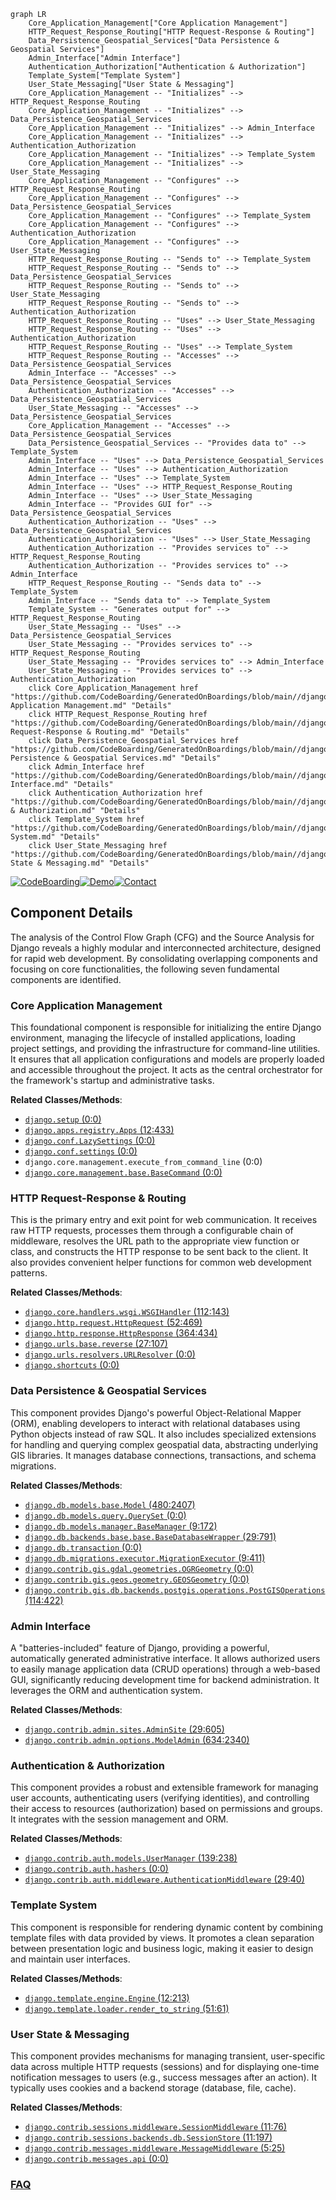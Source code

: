 ```mermaid
graph LR
    Core_Application_Management["Core Application Management"]
    HTTP_Request_Response_Routing["HTTP Request-Response & Routing"]
    Data_Persistence_Geospatial_Services["Data Persistence & Geospatial Services"]
    Admin_Interface["Admin Interface"]
    Authentication_Authorization["Authentication & Authorization"]
    Template_System["Template System"]
    User_State_Messaging["User State & Messaging"]
    Core_Application_Management -- "Initializes" --> HTTP_Request_Response_Routing
    Core_Application_Management -- "Initializes" --> Data_Persistence_Geospatial_Services
    Core_Application_Management -- "Initializes" --> Admin_Interface
    Core_Application_Management -- "Initializes" --> Authentication_Authorization
    Core_Application_Management -- "Initializes" --> Template_System
    Core_Application_Management -- "Initializes" --> User_State_Messaging
    Core_Application_Management -- "Configures" --> HTTP_Request_Response_Routing
    Core_Application_Management -- "Configures" --> Data_Persistence_Geospatial_Services
    Core_Application_Management -- "Configures" --> Template_System
    Core_Application_Management -- "Configures" --> Authentication_Authorization
    Core_Application_Management -- "Configures" --> User_State_Messaging
    HTTP_Request_Response_Routing -- "Sends to" --> Template_System
    HTTP_Request_Response_Routing -- "Sends to" --> Data_Persistence_Geospatial_Services
    HTTP_Request_Response_Routing -- "Sends to" --> User_State_Messaging
    HTTP_Request_Response_Routing -- "Sends to" --> Authentication_Authorization
    HTTP_Request_Response_Routing -- "Uses" --> User_State_Messaging
    HTTP_Request_Response_Routing -- "Uses" --> Authentication_Authorization
    HTTP_Request_Response_Routing -- "Uses" --> Template_System
    HTTP_Request_Response_Routing -- "Accesses" --> Data_Persistence_Geospatial_Services
    Admin_Interface -- "Accesses" --> Data_Persistence_Geospatial_Services
    Authentication_Authorization -- "Accesses" --> Data_Persistence_Geospatial_Services
    User_State_Messaging -- "Accesses" --> Data_Persistence_Geospatial_Services
    Core_Application_Management -- "Accesses" --> Data_Persistence_Geospatial_Services
    Data_Persistence_Geospatial_Services -- "Provides data to" --> Template_System
    Admin_Interface -- "Uses" --> Data_Persistence_Geospatial_Services
    Admin_Interface -- "Uses" --> Authentication_Authorization
    Admin_Interface -- "Uses" --> Template_System
    Admin_Interface -- "Uses" --> HTTP_Request_Response_Routing
    Admin_Interface -- "Uses" --> User_State_Messaging
    Admin_Interface -- "Provides GUI for" --> Data_Persistence_Geospatial_Services
    Authentication_Authorization -- "Uses" --> Data_Persistence_Geospatial_Services
    Authentication_Authorization -- "Uses" --> User_State_Messaging
    Authentication_Authorization -- "Provides services to" --> HTTP_Request_Response_Routing
    Authentication_Authorization -- "Provides services to" --> Admin_Interface
    HTTP_Request_Response_Routing -- "Sends data to" --> Template_System
    Admin_Interface -- "Sends data to" --> Template_System
    Template_System -- "Generates output for" --> HTTP_Request_Response_Routing
    User_State_Messaging -- "Uses" --> Data_Persistence_Geospatial_Services
    User_State_Messaging -- "Provides services to" --> HTTP_Request_Response_Routing
    User_State_Messaging -- "Provides services to" --> Admin_Interface
    User_State_Messaging -- "Provides services to" --> Authentication_Authorization
    click Core_Application_Management href "https://github.com/CodeBoarding/GeneratedOnBoardings/blob/main//django/Core Application Management.md" "Details"
    click HTTP_Request_Response_Routing href "https://github.com/CodeBoarding/GeneratedOnBoardings/blob/main//django/HTTP Request-Response & Routing.md" "Details"
    click Data_Persistence_Geospatial_Services href "https://github.com/CodeBoarding/GeneratedOnBoardings/blob/main//django/Data Persistence & Geospatial Services.md" "Details"
    click Admin_Interface href "https://github.com/CodeBoarding/GeneratedOnBoardings/blob/main//django/Admin Interface.md" "Details"
    click Authentication_Authorization href "https://github.com/CodeBoarding/GeneratedOnBoardings/blob/main//django/Authentication & Authorization.md" "Details"
    click Template_System href "https://github.com/CodeBoarding/GeneratedOnBoardings/blob/main//django/Template System.md" "Details"
    click User_State_Messaging href "https://github.com/CodeBoarding/GeneratedOnBoardings/blob/main//django/User State & Messaging.md" "Details"
```
[![CodeBoarding](https://img.shields.io/badge/Generated%20by-CodeBoarding-9cf?style=flat-square)](https://github.com/CodeBoarding/GeneratedOnBoardings)[![Demo](https://img.shields.io/badge/Try%20our-Demo-blue?style=flat-square)](https://www.codeboarding.org/demo)[![Contact](https://img.shields.io/badge/Contact%20us%20-%20contact@codeboarding.org-lightgrey?style=flat-square)](mailto:contact@codeboarding.org)

## Component Details

The analysis of the Control Flow Graph (CFG) and the Source Analysis for Django reveals a highly modular and interconnected architecture, designed for rapid web development. By consolidating overlapping components and focusing on core functionalities, the following seven fundamental components are identified.

### Core Application Management
This foundational component is responsible for initializing the entire Django environment, managing the lifecycle of installed applications, loading project settings, and providing the infrastructure for command-line utilities. It ensures that all application configurations and models are properly loaded and accessible throughout the project. It acts as the central orchestrator for the framework's startup and administrative tasks.


**Related Classes/Methods**:

- <a href="https://github.com/django/django/blob/master/django/template/backends/django.py#L0-L0" target="_blank" rel="noopener noreferrer">`django.setup` (0:0)</a>
- <a href="https://github.com/django/django/blob/master/django/apps/registry.py#L12-L433" target="_blank" rel="noopener noreferrer">`django.apps.registry.Apps` (12:433)</a>
- <a href="https://github.com/django/django/blob/master/django/template/backends/django.py#L0-L0" target="_blank" rel="noopener noreferrer">`django.conf.LazySettings` (0:0)</a>
- <a href="https://github.com/django/django/blob/master/django/template/backends/django.py#L0-L0" target="_blank" rel="noopener noreferrer">`django.conf.settings` (0:0)</a>
- `django.core.management.execute_from_command_line` (0:0)
- <a href="https://github.com/django/django/blob/master/django/core/management/base.py#L0-L0" target="_blank" rel="noopener noreferrer">`django.core.management.base.BaseCommand` (0:0)</a>


### HTTP Request-Response & Routing
This is the primary entry and exit point for web communication. It receives raw HTTP requests, processes them through a configurable chain of middleware, resolves the URL path to the appropriate view function or class, and constructs the HTTP response to be sent back to the client. It also provides convenient helper functions for common web development patterns.


**Related Classes/Methods**:

- <a href="https://github.com/django/django/blob/master/django/core/handlers/wsgi.py#L112-L143" target="_blank" rel="noopener noreferrer">`django.core.handlers.wsgi.WSGIHandler` (112:143)</a>
- <a href="https://github.com/django/django/blob/master/django/http/request.py#L52-L469" target="_blank" rel="noopener noreferrer">`django.http.request.HttpRequest` (52:469)</a>
- <a href="https://github.com/django/django/blob/master/django/http/response.py#L364-L434" target="_blank" rel="noopener noreferrer">`django.http.response.HttpResponse` (364:434)</a>
- <a href="https://github.com/django/django/blob/master/django/urls/base.py#L27-L107" target="_blank" rel="noopener noreferrer">`django.urls.base.reverse` (27:107)</a>
- <a href="https://github.com/django/django/blob/master/django/urls/resolvers.py#L0-L0" target="_blank" rel="noopener noreferrer">`django.urls.resolvers.URLResolver` (0:0)</a>
- <a href="https://github.com/django/django/blob/master/django/shortcuts.py#L0-L0" target="_blank" rel="noopener noreferrer">`django.shortcuts` (0:0)</a>


### Data Persistence & Geospatial Services
This component provides Django's powerful Object-Relational Mapper (ORM), enabling developers to interact with relational databases using Python objects instead of raw SQL. It also includes specialized extensions for handling and querying complex geospatial data, abstracting underlying GIS libraries. It manages database connections, transactions, and schema migrations.


**Related Classes/Methods**:

- <a href="https://github.com/django/django/blob/master/django/db/models/base.py#L480-L2407" target="_blank" rel="noopener noreferrer">`django.db.models.base.Model` (480:2407)</a>
- <a href="https://github.com/django/django/blob/master/django/db/models/query.py#L0-L0" target="_blank" rel="noopener noreferrer">`django.db.models.query.QuerySet` (0:0)</a>
- <a href="https://github.com/django/django/blob/master/django/db/models/manager.py#L9-L172" target="_blank" rel="noopener noreferrer">`django.db.models.manager.BaseManager` (9:172)</a>
- <a href="https://github.com/django/django/blob/master/django/db/backends/base/base.py#L29-L791" target="_blank" rel="noopener noreferrer">`django.db.backends.base.base.BaseDatabaseWrapper` (29:791)</a>
- <a href="https://github.com/django/django/blob/master/django/db/transaction.py#L0-L0" target="_blank" rel="noopener noreferrer">`django.db.transaction` (0:0)</a>
- <a href="https://github.com/django/django/blob/master/django/db/migrations/executor.py#L9-L411" target="_blank" rel="noopener noreferrer">`django.db.migrations.executor.MigrationExecutor` (9:411)</a>
- <a href="https://github.com/django/django/blob/master/django/contrib/gis/gdal/geometries.py#L0-L0" target="_blank" rel="noopener noreferrer">`django.contrib.gis.gdal.geometries.OGRGeometry` (0:0)</a>
- <a href="https://github.com/django/django/blob/master/django/contrib/gis/geos/geometry.py#L0-L0" target="_blank" rel="noopener noreferrer">`django.contrib.gis.geos.geometry.GEOSGeometry` (0:0)</a>
- <a href="https://github.com/django/django/blob/master/django/contrib/gis/db/backends/postgis/operations.py#L114-L422" target="_blank" rel="noopener noreferrer">`django.contrib.gis.db.backends.postgis.operations.PostGISOperations` (114:422)</a>


### Admin Interface
A "batteries-included" feature of Django, providing a powerful, automatically generated administrative interface. It allows authorized users to easily manage application data (CRUD operations) through a web-based GUI, significantly reducing development time for backend administration. It leverages the ORM and authentication system.


**Related Classes/Methods**:

- <a href="https://github.com/django/django/blob/master/django/contrib/admin/sites.py#L29-L605" target="_blank" rel="noopener noreferrer">`django.contrib.admin.sites.AdminSite` (29:605)</a>
- <a href="https://github.com/django/django/blob/master/django/contrib/admin/options.py#L634-L2340" target="_blank" rel="noopener noreferrer">`django.contrib.admin.options.ModelAdmin` (634:2340)</a>


### Authentication & Authorization
This component provides a robust and extensible framework for managing user accounts, authenticating users (verifying identities), and controlling their access to resources (authorization) based on permissions and groups. It integrates with the session management and ORM.


**Related Classes/Methods**:

- <a href="https://github.com/django/django/blob/master/django/contrib/auth/models.py#L139-L238" target="_blank" rel="noopener noreferrer">`django.contrib.auth.models.UserManager` (139:238)</a>
- <a href="https://github.com/django/django/blob/master/django/contrib/auth/hashers.py#L0-L0" target="_blank" rel="noopener noreferrer">`django.contrib.auth.hashers` (0:0)</a>
- <a href="https://github.com/django/django/blob/master/django/contrib/auth/middleware.py#L29-L40" target="_blank" rel="noopener noreferrer">`django.contrib.auth.middleware.AuthenticationMiddleware` (29:40)</a>


### Template System
This component is responsible for rendering dynamic content by combining template files with data provided by views. It promotes a clean separation between presentation logic and business logic, making it easier to design and maintain user interfaces.


**Related Classes/Methods**:

- <a href="https://github.com/django/django/blob/master/django/template/engine.py#L12-L213" target="_blank" rel="noopener noreferrer">`django.template.engine.Engine` (12:213)</a>
- <a href="https://github.com/django/django/blob/master/django/template/loader.py#L51-L61" target="_blank" rel="noopener noreferrer">`django.template.loader.render_to_string` (51:61)</a>


### User State & Messaging
This component provides mechanisms for managing transient, user-specific data across multiple HTTP requests (sessions) and for displaying one-time notification messages to users (e.g., success messages after an action). It typically uses cookies and a backend storage (database, file, cache).


**Related Classes/Methods**:

- <a href="https://github.com/django/django/blob/master/django/contrib/sessions/middleware.py#L11-L76" target="_blank" rel="noopener noreferrer">`django.contrib.sessions.middleware.SessionMiddleware` (11:76)</a>
- <a href="https://github.com/django/django/blob/master/django/contrib/sessions/backends/db.py#L11-L197" target="_blank" rel="noopener noreferrer">`django.contrib.sessions.backends.db.SessionStore` (11:197)</a>
- <a href="https://github.com/django/django/blob/master/django/contrib/messages/middleware.py#L5-L25" target="_blank" rel="noopener noreferrer">`django.contrib.messages.middleware.MessageMiddleware` (5:25)</a>
- <a href="https://github.com/django/django/blob/master/django/contrib/messages/api.py#L0-L0" target="_blank" rel="noopener noreferrer">`django.contrib.messages.api` (0:0)</a>




### [FAQ](https://github.com/CodeBoarding/GeneratedOnBoardings/tree/main?tab=readme-ov-file#faq)